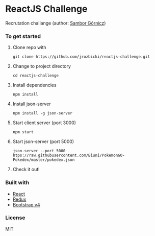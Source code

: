 # ReactJS Challenge

Recrutation challange (author: [Sambor Górnicz](https://www.linkedin.com/in/samborgornicz/))

### To get started

1. Clone repo with

   ```
   git clone https://github.com/jrozbicki/reactjs-challenge.git
   ```

2. Change to project directory

   ```
   cd reactjs-challenge
   ```

3. Install dependencies

   ```
   npm install
   ```

4. Install json-server

   ```
   npm install -g json-server
   ```

5. Start client server (port 3000)

   ```
   npm start
   ```

6. Start json-server (port 5000)

   ```
   json-server --port 5000 htps://raw.githubusercontent.com/Biuni/PokemonGO-Pokedex/master/pokedex.json
   ```

7. Check it out!

### Built with

- [React](https://reactjs.org/docs/getting-started.html)
- [Redux](https://redux.js.org/)
- [Bootstrap v4](https://getbootstrap.com/docs/4.1/getting-started/introduction/)

### License

MIT
